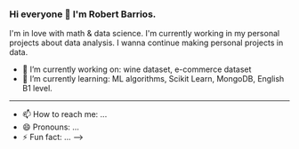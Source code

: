 ### Hi everyone 👋 I'm Robert Barrios. 

I'm in love with math & data science. I'm currently working in my personal projects about data analysis.
I wanna continue making personal projects in data.



- 🔭 I’m currently working on: wine dataset, e-commerce dataset
- 🌱 I’m currently learning: ML algorithms, Scikit Learn, MongoDB, English B1 level.
---
<!--
- 👯 I’m looking to collaborate on ...
- 🤔 I’m looking for help with ...
- 💬 Ask me about ...
-->

- 📫 How to reach me: ...
- 😄 Pronouns: ...
- ⚡ Fun fact: ...
-->
